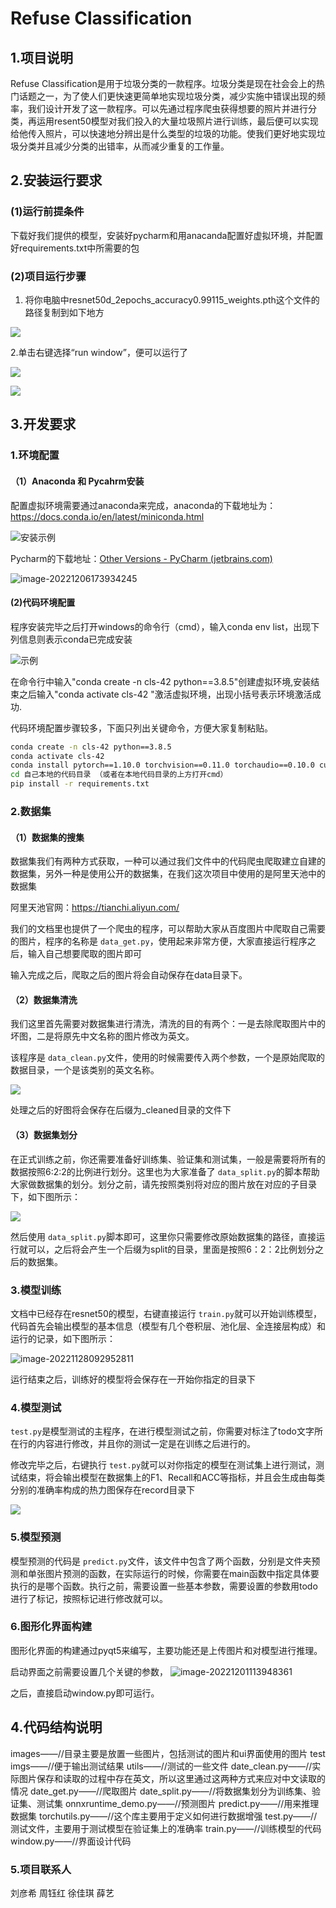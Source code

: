 # Refuse Classification

## 1.项目说明

Refuse Classification是用于垃圾分类的一款程序。垃圾分类是现在社会会上的热门话题之一，为了使人们更快速更简单地实现垃圾分类，减少实施中错误出现的频率，我们设计开发了这一款程序。可以先通过程序爬虫获得想要的照片并进行分类，再运用resent50模型对我们投入的大量垃圾照片进行训练，最后便可以实现给他传入照片，可以快速地分辨出是什么类型的垃圾的功能。使我们更好地实现垃圾分类并且减少分类的出错率，从而减少重复的工作量。

## 2.安装运行要求

### (1)运行前提条件

下载好我们提供的模型，安装好pycharm和用anacanda配置好虚拟环境，并配置好requirements.txt中所需要的包

### (2)项目运行步骤

1. 将你电脑中resnet50d_2epochs_accuracy0.99115_weights.pth这个文件的路径复制到如下地方

![](https://markdown.liuchengtu.com/work/uploads/upload_0803edfaa9326c1d0db86a44bd09f1ae.png)



 2.单击右键选择“run window”，便可以运行了

 ![](https://markdown.liuchengtu.com/work/uploads/upload_e285d89b6c311312c22be5ee1ae94be8.png)

![](https://markdown.liuchengtu.com/work/uploads/upload_5a5037f5e5e3cf19c169305c4e17931a.png)


## 3.开发要求

### 1.环境配置

#### （1）Anaconda 和 Pycahrm安装

配置虚拟环境需要通过anaconda来完成，anaconda的下载地址为：https://docs.conda.io/en/latest/miniconda.html

![安装示例](https://img-blog.csdnimg.cn/img_convert/491b9e4ef50e79197270eecfb2a40d34.png)

Pycharm的下载地址：[Other Versions - PyCharm (jetbrains.com)](https://www.jetbrains.com/pycharm/download/other.html)

![image-20221206173934245](https://vehicle4cm.oss-cn-beijing.aliyuncs.com/imgs/image-20221206173934245.png)

#### (2)代码环境配置

程序安装完毕之后打开windows的命令行（cmd），输入conda env list，出现下列信息则表示conda已完成安装

![示例](https://img-blog.csdnimg.cn/img_convert/949b1ddaa51e12f81bfb603542a27d93.png)

在命令行中输入"conda create -n cls-42 python==3.8.5"创建虚拟环境,安装结束之后输入"conda activate cls-42
"激活虚拟环境，出现小括号表示环境激活成功.

代码环境配置步骤较多，下面只列出关键命令，方便大家复制粘贴。

```bash
conda create -n cls-42 python==3.8.5
conda activate cls-42
conda install pytorch==1.10.0 torchvision==0.11.0 torchaudio==0.10.0 cudatoolkit=11.3
cd 自己本地的代码目录 （或者在本地代码目录的上方打开cmd）
pip install -r requirements.txt
```

### 2.数据集

#### （1）数据集的搜集

数据集我们有两种方式获取，一种可以通过我们文件中的代码爬虫爬取建立自建的数据集，另外一种是使用公开的数据集，在我们这次项目中使用的是阿里天池中的数据集

阿里天池官网：https://tianchi.aliyun.com/

我们的文档里也提供了一个爬虫的程序，可以帮助大家从百度图片中爬取自己需要的图片，程序的名称是 `data_get.py`，使用起来非常方便，大家直接运行程序之后，输入自己想要爬取的图片即可


输入完成之后，爬取之后的图片将会自动保存在data目录下。


#### （2）数据集清洗

我们这里首先需要对数据集进行清洗，清洗的目的有两个：一是去除爬取图片中的坏图，二是将原先中文名称的图片修改为英文。

该程序是 `data_clean.py`文件，使用的时候需要传入两个参数，一个是原始爬取的数据目录，一个是该类别的英文名称。

![](https://markdown.liuchengtu.com/work/uploads/upload_e58d6fb468440785d6f820d12050e477.png)


处理之后的好图将会保存在后缀为_cleaned目录的文件下

#### （3）数据集划分

在正式训练之前，你还需要准备好训练集、验证集和测试集，一般是需要将所有的数据按照6:2:2的比例进行划分。这里也为大家准备了 `data_split.py`的脚本帮助大家做数据集的划分。划分之前，请先按照类别将对应的图片放在对应的子目录下，如下图所示：

![](https://markdown.liuchengtu.com/work/uploads/upload_3479d1d49d6090b6596273f17e02e11d.png)


然后使用 `data_split.py`脚本即可，这里你只需要修改原始数据集的路径，直接运行就可以，之后将会产生一个后缀为split的目录，里面是按照6：2：2比例划分之后的数据集。

### 3.模型训练

文档中已经存在resnet50的模型，右键直接运行 `train.py`就可以开始训练模型，代码首先会输出模型的基本信息（模型有几个卷积层、池化层、全连接层构成）和运行的记录，如下图所示：

![image-20221128092952811](https://cmfighting.oss-cn-shenzhen.aliyuncs.com/iiimgs/image-20221128092952811.png)

运行结束之后，训练好的模型将会保存在一开始你指定的目录下

### 4.模型测试

`test.py`是模型测试的主程序，在进行模型测试之前，你需要对标注了todo文字所在行的内容进行修改，并且你的测试一定是在训练之后进行的。

修改完毕之后，右键执行 `test.py`就可以对你指定的模型在测试集上进行测试，测试结束，将会输出模型在数据集上的F1、Recall和ACC等指标，并且会生成由每类分别的准确率构成的热力图保存在record目录下

![](https://markdown.liuchengtu.com/work/uploads/upload_cdfb9e6537ff8a54de4ecdfcfb68d43f.png)

### 5.模型预测

模型预测的代码是 `predict.py`文件，该文件中包含了两个函数，分别是文件夹预测和单张图片预测的函数，在实际运行的时候，你需要在main函数中指定具体要执行的是哪个函数。执行之前，需要设置一些基本参数，需要设置的参数用todo进行了标记，按照标记进行修改就可以。

### 6.图形化界面构建

图形化界面的构建通过pyqt5来编写，主要功能还是上传图片和对模型进行推理。

启动界面之前需要设置几个关键的参数，
![image-20221201113948361](https://cmfighting.oss-cn-shenzhen.aliyuncs.com/iiimgs/image-20221201113948361.png)

之后，直接启动window.py即可运行。


## 4.代码结构说明
images——//目录主要是放置一些图片，包括测试的图片和ui界面使用的图片
test imgs——//便于输出测试结果
utils——//测试的一些文件
date_clean.py——//实际图片保存和读取的过程中存在英文，所以这里通过这两种方式来应对中文读取的情况
date_get.py——//爬取图片
date_split.py——//将数据集划分为训练集、验证集、测试集
onnxruntime_demo.py——//预测图片
predict.py——//用来推理数据集
torchutils.py——//这个库主要用于定义如何进行数据增强
test.py——//测试文件，主要用于测试模型在验证集上的准确率
train.py——//训练模型的代码
window.py——//界面设计代码

### 5.项目联系人
刘彦希 周钰红 徐佳琪 薛艺


